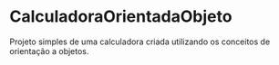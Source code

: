 # CalculadoraOrientadaObjeto

Projeto simples de uma calculadora criada utilizando os conceitos de orientação a objetos.

